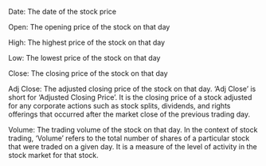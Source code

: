 Date: The date of the stock price

Open: The opening price of the stock on that day

High: The highest price of the stock on that day

Low: The lowest price of the stock on that day

Close: The closing price of the stock on that day

Adj Close: The adjusted closing price of the stock on that day. ‘Adj Close’ is short for ‘Adjusted Closing Price’. It is the closing price of a stock adjusted for any corporate actions such as stock splits, dividends, and rights offerings that occurred after the market close of the previous trading day.

Volume: The trading volume of the stock on that day. In the context of stock trading, ‘Volume’ refers to the total number of shares of a particular stock that were traded on a given day. It is a measure of the level of activity in the stock market for that stock.